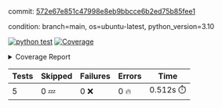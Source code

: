commit: [572e67e851c47998e8eb9bbcce6b2ed75b85fee1](https://github.com/rcmdnk/python-action-test/tree/572e67e851c47998e8eb9bbcce6b2ed75b85fee1)

condition: branch=main, os=ubuntu-latest, python_version=3.10

[![python test](https://github.com/rcmdnk/python-action-test/actions/workflows/test.yml/badge.svg)](https://github.com/rcmdnk/python-action-test/actions/runs/4705333118)
<a href="https://github.com/rcmdnk/python-action-test/blob/572e67e851c47998e8eb9bbcce6b2ed75b85fee1/README.md"><img alt="Coverage" src="https://img.shields.io/badge/Coverage-93%25-brightgreen.svg" /></a><details><summary>Coverage Report </summary><table><tr><th>File</th><th>Stmts</th><th>Miss</th><th>Cover</th><th>Missing</th></tr><tbody><tr><td colspan="5"><b>src/python_action_test</b></td></tr><tr><td>&nbsp; &nbsp;<a href="https://github.com/rcmdnk/python-action-test/blob/572e67e851c47998e8eb9bbcce6b2ed75b85fee1/src/python_action_test/python_action_test.py">python_action_test.py</a></td><td>11</td><td>1</td><td>91%</td><td><a href="https://github.com/rcmdnk/python-action-test/blob/572e67e851c47998e8eb9bbcce6b2ed75b85fee1/src/python_action_test/python_action_test.py#L15">15</a></td></tr><tr><td><b>TOTAL</b></td><td><b>15</b></td><td><b>1</b></td><td><b>93%</b></td><td>&nbsp;</td></tr></tbody></table></details>

| Tests | Skipped | Failures | Errors | Time |
| ----- | ------- | -------- | -------- | ------------------ |
| 5 | 0 :zzz: | 0 :x: | 0 :fire: | 0.512s :stopwatch: |

